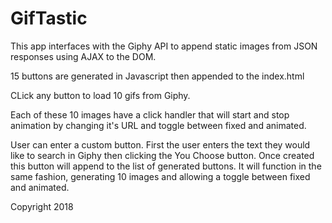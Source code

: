 # GifTastic

This app interfaces with the Giphy API to append static images from JSON responses using AJAX to the DOM.

15 buttons are generated in Javascript then appended to the index.html

CLick any button to load 10 gifs from Giphy.
    
Each of these 10 images have a click handler that will start and stop animation by changing it's URL and toggle between fixed and animated.

User can enter a custom button. 
First the user enters the text they would like to search in Giphy then clicking the You Choose button.
Once created this button will append to the list of generated buttons.
It will function in the same fashion, generating 10 images and allowing a toggle between fixed and animated.

Copyright 2018
